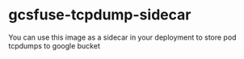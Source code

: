 # gcsfuse-tcpdump-sidecar
You can use this image as a sidecar in your deployment to store pod tcpdumps to google bucket
